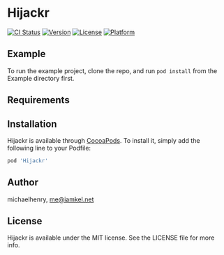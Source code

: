 # Hijackr

[![CI Status](https://img.shields.io/travis/michaelhenry/Hijackr.svg?style=flat)](https://travis-ci.org/michaelhenry/Hijackr)
[![Version](https://img.shields.io/cocoapods/v/Hijackr.svg?style=flat)](https://cocoapods.org/pods/Hijackr)
[![License](https://img.shields.io/cocoapods/l/Hijackr.svg?style=flat)](https://cocoapods.org/pods/Hijackr)
[![Platform](https://img.shields.io/cocoapods/p/Hijackr.svg?style=flat)](https://cocoapods.org/pods/Hijackr)

## Example

To run the example project, clone the repo, and run `pod install` from the Example directory first.

## Requirements

## Installation

Hijackr is available through [CocoaPods](https://cocoapods.org). To install
it, simply add the following line to your Podfile:

```ruby
pod 'Hijackr'
```

## Author

michaelhenry, me@iamkel.net

## License

Hijackr is available under the MIT license. See the LICENSE file for more info.
